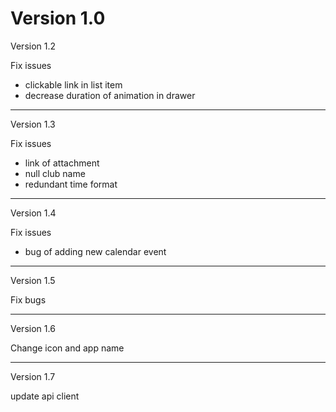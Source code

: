 Version 1.0
========
Version 1.2

Fix issues
- clickable link in list item
- decrease duration of animation in drawer

--------
Version 1.3

Fix issues
- link of attachment
- null club name
- redundant time format

--------
Version 1.4

Fix issues
- bug of adding new calendar event

--------
Version 1.5

Fix bugs

--------
Version 1.6

Change icon and app name

--------
Version 1.7

update api client
